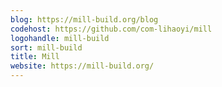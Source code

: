```yaml
---
blog: https://mill-build.org/blog
codehost: https://github.com/com-lihaoyi/mill
logohandle: mill-build
sort: mill-build
title: Mill
website: https://mill-build.org/
---
```

